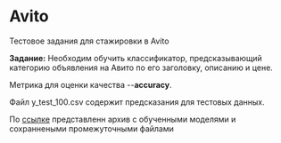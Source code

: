 # Avito
Тестовое задания для стажировки в Avito

**Задание:** Необходим обучить классификатор, предсказывающий категорию объявления на Авито по его заголовку, описанию и цене. 

Метрика для оценки качества --**accuracy**.

Файл y_test_100.csv содержит предсказания для тестовых данных.

По <a href="https://drive.google.com/open?id=1Kiz9j6dS41cyC0fJJ884xOqkBrsPOsM6">ссылке</a> представленн архив с обученными моделями и сохраннеными промежуточными файлами 
